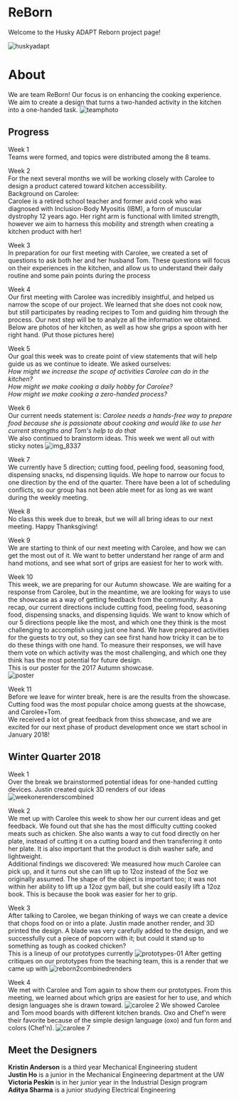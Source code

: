 # ReBorn
Welcome to the Husky ADAPT Reborn project page!


![huskyadapt](https://user-images.githubusercontent.com/32558447/33237175-360148da-d221-11e7-926b-5a83a1c08ed2.jpg)


# About
We are team ReBorn! Our focus is on enhancing the cooking experience. We aim to create a design that turns a two-handed activity in the kitchen into a one-handed task. 
![teamphoto](https://user-images.githubusercontent.com/32558447/33237153-30846460-d220-11e7-9968-3aeba5646317.jpg)

## Progress
Week 1 <br>
Teams were formed, and topics were distributed among the 8 teams.

Week 2 <br>
For the next several months we will be working closely with Carolee to design a product catered toward kitchen accessibility. <br>
Background on Carolee: <br>
Carolee is a retired school teacher and former avid cook who was diagnosed with Inclusion-Body Myositis (IBM), a form of muscular dystrophy 12 years ago. Her right arm is functional with limited strength, however we aim to harness this mobility and strength when creating a kitchen product with her! 

Week 3 <br>
In preparation for our first meeting with Carolee, we created a set of questions to ask both her and her husband Tom. These questions will focus on their experiences in the kitchen, and allow us to understand their daily routine and some pain points during the process

Week 4 <br>
Our first meeting with Carolee was incredibly insightful, and helped us narrow the scope of our project. We learned that she does not cook now, but still participates by reading recipes to Tom and guiding him through the process. Our next step will be to analyze all the information we obtained. Below are photos of her kitchen, as well as how she grips a spoon with her right hand. 
(Put those pictures here)

Week 5 <br>
Our goal this week was to create point of view statements that will help guide us as we continue to ideate. We asked ourselves: <br>
*How might we increase the scope of activities Carolee can do in the kitchen? <br>
How might we make cooking a daily hobby for Carolee? <br>
How might we make cooking a zero-handed process?* <br>

Week 6 <br>
Our current needs statement is: *Carolee needs a hands-free way to prepare food because she is passionate about cooking and would like to use her current strengths and Tom's help to do that* <br>
We also continued to brainstorm ideas. This week we went all out with sticky notes
![img_8337](https://user-images.githubusercontent.com/32558447/33237199-b5695dba-d221-11e7-8bb2-c9068b2e9891.jpg) <br>

Week 7 <br>
We currently have 5 direction; cutting food, peeling food, seasoning food, dispensing snacks, nd dispensing liquids. We hope to narrow our focus to one direction by the end of the quarter. There have been a lot of scheduling conflicts, so our group has not been able meet for as long as we want during the weekly meeting.

Week 8 <br>
No class this week due to break, but we will all bring ideas to our next meeting. Happy Thanksgiving!

Week 9 <br>
We are starting to think of our next meeting with Carolee, and how we can get the most out of it. We want to better understand her range of arm and hand motions, and see what sort of grips are easiest for her to work with. 

Week 10 <br>
This week, we are preparing for our Autumn showcase. We are waiting for a response from Carolee, but in the meantime, we are looking for ways to use the showcase as a way of getting feedback from the community. As a recap, our current directions include cutting food, peeling food, seasoning food, dispensing snacks, and dispensing liquids. We want to know which of our 5 directions people like the most, and which one they think is the most challenging to accomplish using just one hand. We have prepared activities for the guests to try out, so they can see first hand how tricky it can be to do these things with one hand. To measure their responses, we will have them vote on which activity was the most challenging, and which one they think has the most potential for future design.<br>
This is our poster for the 2017 Autumn showcase. <br>
![poster](https://user-images.githubusercontent.com/32558447/35486222-b02ab76a-041f-11e8-900b-6318ec5353e1.jpg)

Week 11 <br>
Before we leave for winter break, here is are the results from the showcase.<br>
Cutting food was the most popular choice among guests at the showcase, and Carolee+Tom.<br>
We received a lot of great feedback from thiss showcase, and we are excited for our next phase of product development once we start school in January 2018!

## Winter Quarter 2018<br>

Week 1 <br>
Over the break we brainstormed potential ideas for one-handed cutting devices. Justin created quick 3D renders of our ideas
![weekonerenderscombined](https://user-images.githubusercontent.com/32558447/35486543-234a119c-0424-11e8-90d4-7141604cdff1.jpg)

Week 2 <br>
We met up with Carolee this week to show her our current ideas and get feedback. We found out that she has the most difficulty cutting cooked meats such as chicken. She also wants a way to cut food directly on her plate, instead of cutting it on a cutting board and then transferring it onto her plate. It is also important that the product is dish washer safe, and lightweight. <br>
Additional findings we discovered: We measured how much Carolee can pick up, and it turns out she can lift up to 12oz instead of the 5oz we originally assumed. The shape of the object is important too; it was not within her ability to lift up a 12oz gym ball, but she could easily lift a 12oz book. This is because the book was easier for her to grip. 

Week 3 <br>
After talking to Carolee, we began thinking of ways we can create a device that chops food on or into a plate. Justin made another render, and 3D printed the design. A blade was very carefully added to the design, and we successfully cut a piece of popcorn with it; but could it stand up to something as tough as cooked chicken?<br>
This is a lineup of our prototypes currently
![prototypes-01](https://user-images.githubusercontent.com/32558447/35486664-2d074e00-0426-11e8-9025-41a1934acedb.jpg)
After getting critiques on our prototypes from the teaching team, this is a render that we came up with
![reborn2combinedrenders](https://user-images.githubusercontent.com/32558447/35486614-65861e4c-0425-11e8-8fec-32da4785eeaf.jpg)

Week 4 <br>
We met with Carolee and Tom again to show them our prototypes. From this meeting, we learned about which grips are easiest for her to use, and which design languages she is drawn toward. 
![carolee 2](https://user-images.githubusercontent.com/32558447/35486700-bd8eafa4-0426-11e8-959d-ba170dad6b27.JPG)
We showed Carolee and Tom mood boards with different kitchen brands. Oxo and Chef'n were their favorite because of the simple design language (oxo) and fun form and colors (Chef'n).
![carolee 7](https://user-images.githubusercontent.com/32558447/35486708-d584431c-0426-11e8-8c8a-5da366bc8d22.JPG)


## Meet the Designers
**Kristin Anderson** is a third year Mechanical Engineering student <br>
**Justin Ho** is a junior in the Mechanical Engineering department at the UW <br>
**Victoria Peskin** is in her junior year in the Industrial Design program<br>
**Aditya Sharma** is a junior studying Electrical Engineering <br>
